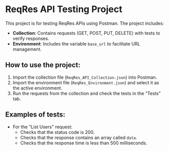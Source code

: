 # ReqRes API Testing Project

This project is for testing ReqRes APIs using Postman. The project includes:

- **Collection**: Contains requests (GET, POST, PUT, DELETE) with tests to verify responses.
- **Environment**: Includes the variable `base_url` to facilitate URL management.

## How to use the project:

1. Import the collection file (`ReqRes_API_Collection.json`) into Postman.
2. Import the environment file (`ReqRes_Environment.json`) and select it as the active environment.
3. Run the requests from the collection and check the tests in the "Tests" tab.

## Examples of tests:

- For the "List Users" request:
  - Checks that the status code is 200.
  - Checks that the response contains an array called `data`.
  - Checks that the response time is less than 500 milliseconds.
